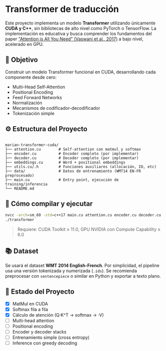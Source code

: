 # Transformer de traducción

Este proyecto implementa un modelo **Transformer** utilizando únicamente **CUDA y C++**, sin bibliotecas de alto nivel como PyTorch o TensorFlow. La implementación es educativa y busca comprender los fundamentos del paper ["Attention is All You Need" (Vaswani et al., 2017)](https://arxiv.org/abs/1706.03762) a bajo nivel, acelerado en GPU.

## 🧠 Objetivo

Construir un modelo Transformer funcional en CUDA, desarrollando cada componente desde cero:
- Multi-Head Self-Attention
- Positional Encoding
- Feed Forward Networks
- Normalización
- Mecanismos de codificador-decodificador
- Tokenización simple

## ⚙️ Estructura del Proyecto

```

marian-transformer-cuda/
├── attention.cu        # Self-attention con matmul y softmax
├── encoder.cu          # Encoder completo (por implementar)
├── decoder.cu          # Decoder completo (por implementar)
├── embeddings.cu       # Word + positional embeddings
├── utils.cu/.h         # Funciones auxiliares (allocación, IO, etc)
├── data/               # Datos de entrenamiento (WMT14 EN-FR preprocesado)
├── main.cu             # Entry point, ejecución de training/inferencia
└── README.md

````

## 🚀 Cómo compilar y ejecutar

```bash
nvcc -arch=sm_60 -std=c++17 main.cu attention.cu encoder.cu decoder.cu -o transformer
./transformer
````

> Requiere: CUDA Toolkit ≥ 11.0, GPU NVIDIA con Compute Capability ≥ 6.0

## 📚 Dataset

Se usará el dataset **WMT 2014 English-French**.
Por simplicidad, el pipeline usa una versión tokenizada y numerizada (`.ids`). Se recomienda preprocesar con `sentencepiece` o similar en Python y exportar a texto plano.

## 🧩 Estado del Proyecto

* [x] MatMul en CUDA
* [x] Softmax fila a fila
* [x] Cálculo de atención (Q·K^T → softmax → ·V)
* [ ] Multi-head attention
* [ ] Positional encoding
* [ ] Encoder y decoder stacks
* [ ] Entrenamiento simple (cross entropy)
* [ ] Inference con greedy decoding